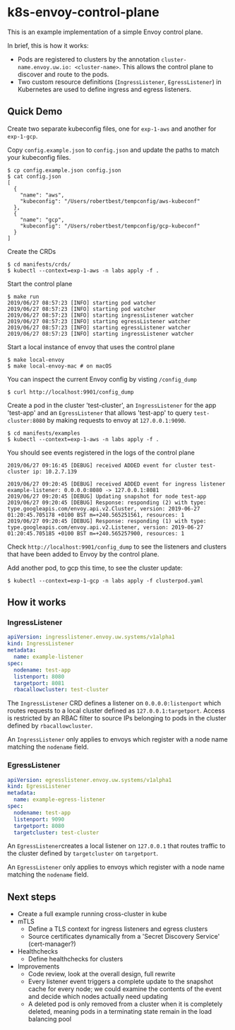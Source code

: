 # k8s-envoy-control-plane

This is an example implementation of a simple Envoy control plane.

In brief, this is how it works:
* Pods are registered to clusters by the annotation `cluster-name.envoy.uw.io: <cluster-name>`. This allows the control
  plane to discover and route to the pods.
* Two custom resource definitions (`IngressListener`, `EgressListener`) in Kubernetes are used to define ingress and egress listeners.

## Quick Demo
Create two separate kubeconfig files, one for `exp-1-aws` and another for `exp-1-gcp`.

Copy `config.example.json` to `config.json` and update the paths to match your kubeconfig files.
```
$ cp config.example.json config.json
$ cat config.json
[
  {
    "name": "aws",
    "kubeconfig": "/Users/robertbest/tempconfig/aws-kubeconf"
  },
  {
    "name": "gcp",
    "kubeconfig": "/Users/robertbest/tempconfig/gcp-kubeconf"
  }
]
```

Create the CRDs
```
$ cd manifests/crds/
$ kubectl --context=exp-1-aws -n labs apply -f .
```

Start the control plane
```
$ make run
2019/06/27 08:57:23 [INFO] starting pod watcher
2019/06/27 08:57:23 [INFO] starting pod watcher
2019/06/27 08:57:23 [INFO] starting ingressListener watcher
2019/06/27 08:57:23 [INFO] starting egressListener watcher
2019/06/27 08:57:23 [INFO] starting egressListener watcher
2019/06/27 08:57:23 [INFO] starting ingressListener watcher
```

Start a local instance of envoy that uses the control plane
```
$ make local-envoy
$ make local-envoy-mac # on macOS
```

You can inspect the current Envoy config by visting `/config_dump`
```
$ curl http://localhost:9901/config_dump
```

Create a pod in the cluster 'test-cluster', an `IngressListener` for the app 'test-app' and an `EgressListener` that allows
'test-app' to query `test-cluster:8080` by making requests to envoy at `127.0.0.1:9090`.
```
$ cd manifests/examples
$ kubectl --context=exp-1-aws -n labs apply -f .
```

You should see events registered in the logs of the control plane
```
2019/06/27 09:16:45 [DEBUG] received ADDED event for cluster test-cluster ip: 10.2.7.139
```
```
2019/06/27 09:20:45 [DEBUG] received ADDED event for ingress listener example-listener: 0.0.0.0:8080 -> 127.0.0.1:8081
2019/06/27 09:20:45 [DEBUG] Updating snapshot for node test-app
2019/06/27 09:20:45 [DEBUG] Response: responding (2) with type: type.googleapis.com/envoy.api.v2.Cluster, version: 2019-06-27 01:20:45.705178 +0100 BST m=+240.565251561, resources: 1
2019/06/27 09:20:45 [DEBUG] Response: responding (1) with type: type.googleapis.com/envoy.api.v2.Listener, version: 2019-06-27 01:20:45.705185 +0100 BST m=+240.565257900, resources: 1
```

Check `http://localhost:9901/config_dump` to see the listeners and clusters that have been added to Envoy by the control plane.

Add another pod, to gcp this time, to see the cluster update:
```
$ kubectl --context=exp-1-gcp -n labs apply -f clusterpod.yaml
```

## How it works
### IngressListener
```yaml
apiVersion: ingresslistener.envoy.uw.systems/v1alpha1
kind: IngressListener
metadata:
  name: example-listener
spec:
  nodename: test-app
  listenport: 8080
  targetport: 8081
  rbacallowcluster: test-cluster
```
The `IngressListener` CRD defines a listener on `0.0.0.0:listenport` which routes requests to a local cluster defined as `127.0.0.1:targetport`. Access is
restricted by an RBAC filter to source IPs belonging to pods in the cluster defined by `rbacallowcluster`.

An `IngressListener` only applies to envoys which register with a node name matching the `nodename` field.

### EgressListener
```yaml
apiVersion: egresslistener.envoy.uw.systems/v1alpha1
kind: EgressListener
metadata:
  name: example-egress-listener
spec:
  nodename: test-app
  listenport: 9090
  targetport: 8080
  targetcluster: test-cluster
```
An `EgressListener`creates a local listener on `127.0.0.1` that routes traffic to the cluster defined by `targetcluster` on
`targetport`.

An `EgressListener` only applies to envoys which register with a node name matching the `nodename` field.

## Next steps
* Create a full example running cross-cluster in kube
* mTLS
  * Define a TLS context for ingress listeners and egress clusters
  * Source certificates dynamically from a 'Secret Discovery Service' (cert-manager?)
* Healthchecks
  * Define healthchecks for clusters
* Improvements
  * Code review, look at the overall design, full rewrite
  * Every listener event triggers a complete update to the snapshot cache for every node; we could examine the contents of the event
    and decide which nodes actually need updating
  * A deleted pod is only removed from a cluster when it is completely deleted, meaning pods in a terminating state remain in the
    load balancing pool
